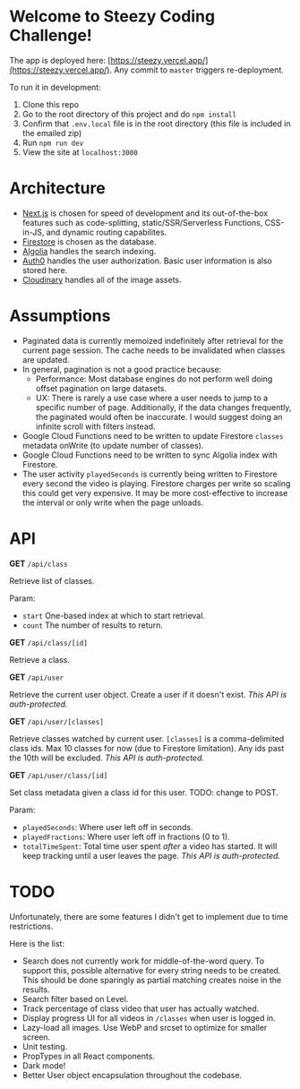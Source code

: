 # Welcome to Steezy Coding Challenge!

The app is deployed here: [https://steezy.vercel.app/](https://steezy.vercel.app/). Any commit to `master` triggers re-deployment.

To run it in development: 
1. Clone this repo
2. Go to the root directory of this project and do `npm install`
3. Confirm that `.env.local` file is in the root directory (this file is included in the emailed zip)
4. Run `npm run dev`
5. View the site at `localhost:3000`

# Architecture
- [Next.js](https://nextjs.org/) is chosen for speed of development and its out-of-the-box features such as code-splitting, static/SSR/Serverless Functions, CSS-in-JS, and dynamic routing capabilites.
- [Firestore](https://firebase.google.com/docs/firestore) is chosen as the database.
- [Algolia](https://www.algolia.com/) handles the search indexing.
- [Auth0](https://auth0.com/) handles the user authorization. Basic user information is also stored here.
- [Cloudinary](https://cloudinary.com/) handles all of the image assets.

# Assumptions
- Paginated data is currently memoized indefinitely after retrieval for the current page session. The cache needs to be invalidated when classes are updated.
- In general, pagination is not a good practice because:
  - Performance: Most database engines do not perform well doing offset pagination on large datasets. 
  - UX: There is rarely a use case where a user needs to jump to a specific number of page. Additionally, if the data changes frequently, the paginated would often be inaccurate.
  I would suggest doing an infinite scroll with filters instead.
- Google Cloud Functions need to be written to update Firestore `classes` metadata onWrite (to update number of classes).
- Google Cloud Functions need to be written to sync Algolia index with Firestore.
- The user activity `playedSeconds` is currently being written to Firestore every second the video is playing. Firestore charges per write so scaling this could get very expensive. It may be more cost-effective to increase the interval or only write when the page unloads.

# API
**GET** `/api/class`

Retrieve list of classes.

Param:
- `start` One-based index at which to start retrieval.
- `count` The number of results to return.

**GET** `/api/class/[id]`

Retrieve a class.

**GET** `/api/user`

Retrieve the current user object. Create a user if it doesn't exist. 
*This API is auth-protected.*

**GET** `/api/user/[classes]`

Retrieve classes watched by current user. `[classes]` is a comma-delimited class ids. Max 10 classes for now (due to Firestore limitation). Any ids past the 10th will be excluded.
*This API is auth-protected.*

**GET** `/api/user/class/[id]`

Set class metadata given a class id for this user. TODO: change to POST.

Param:
- `playedSeconds`: Where user left off in seconds.
- `playedFractions`: Where user left off in fractions (0 to 1).
- `totalTimeSpent`: Total time user spent *after* a video has started. It will keep tracking until a user leaves the page.
*This API is auth-protected.*

# TODO
Unfortunately, there are some features I didn't get to implement due to time restrictions. 

Here is the list:
- Search does not currently work for middle-of-the-word query. To support this, possible alternative for every string needs to be created. This should be done sparingly as partial matching creates noise in the results. 
- Search filter based on Level.
- Track percentage of class video that user has actually watched.
- Display progress UI for all videos in `/classes` when user is logged in.
- Lazy-load all images. Use WebP and srcset to optimize for smaller screen.
- Unit testing.
- PropTypes in all React components.
- Dark mode!
- Better User object encapsulation throughout the codebase.
